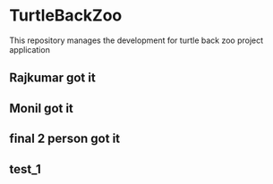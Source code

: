 # TurtleBackZoo
This repository manages the development for turtle back zoo project application 

## Rajkumar got it

## Monil got it 

## final 2 person got it

## test_1
